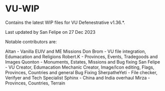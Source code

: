 # VU-WIP
Contains the latest WIP files for VU Defenestrative v1.36.*.

Last updated by San Felipe on 27 Dec 2023

Notable contributors are:

Altan - Vanilla EUIV and ME Missions
Don Brom - VU file integration, Edumacation and Religions
Robert.K - Provinces, Events, Tradegoods and Images
Quonton - Monuments, Estates, Missions and Bug fixing
San Felipe - VU Creator, Edumacation Mechanic Creator, Image/Icon editing, Flags, Provinces, Countries and general Bug Fixing
SherpatheYeti - File checker, Verifyer and Tech Specialist
Sphinx - China and India overhaul
Mirza - Provinces, Countries, Terrain
